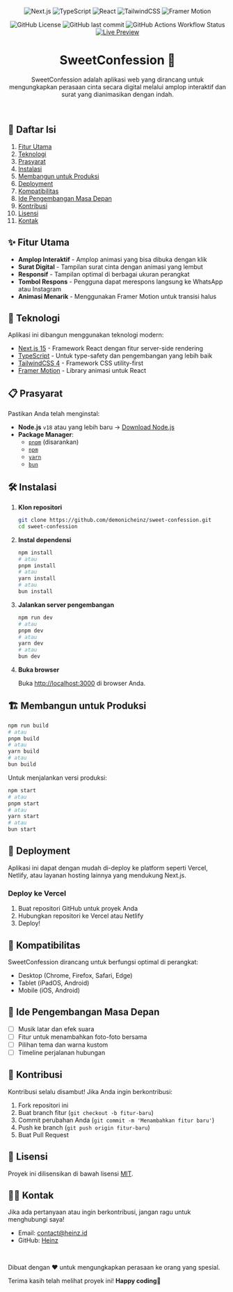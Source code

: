 <div align=center>

<!-- ![Banner](/assets/banner.png) -->

<br>

![Next.js](https://img.shields.io/badge/Next.js-black?logo=nextdotjs&labelColor=black)
![TypeScript](https://img.shields.io/badge/TypeScript-black?logo=typescript&labelColor=black)
![React](https://img.shields.io/badge/React-black?logo=react&labelColor=black)
![TailwindCSS](https://img.shields.io/badge/TailwindCSS-black?logo=tailwindcss&labelColor=black)
![Framer Motion](https://img.shields.io/badge/Framer-Motion-black?logo=framer&labelColor=black)

![GitHub License](https://img.shields.io/github/license/demonicheinz/sweet-confession?logo=creative-commons&logoColor=white&label=License)
![GitHub last commit](https://img.shields.io/github/last-commit/demonicheinz/sweet-confession?logo=github&label=Last%20Commit)
![GitHub Actions Workflow Status](https://img.shields.io/github/actions/workflow/status/demonicheinz/sweet-confession/CodeQL.yml?branch=main&logo=github&label=Build)
[![Live Preview](https://img.shields.io/badge/Live%20Preview-🔗-blue?logo=vercel&logoColor=white)](https://sweet-confession.vercel.app//)

# SweetConfession 💌

SweetConfession adalah aplikasi web yang dirancang untuk mengungkapkan perasaan cinta secara digital melalui amplop interaktif dan surat yang dianimasikan dengan indah.

</div>

<br>

## 📃 Daftar Isi

1. [Fitur Utama](#✨-fitur-utama)
2. [Teknologi](#🚀-teknologi)
3. [Prasyarat](#📋-prasyarat)
4. [Instalasi](#🛠️-instalasi)
5. [Membangun untuk Produksi](#️🏗️-membangun-untuk-produksi)
6. [Deployment](#🚢-deployment)
7. [Kompatibilitas](#📱-kompatibilitas)
8. [Ide Pengembangan Masa Depan](#🎯-ide-pengembangan-masa-depan)
9. [Kontribusi](#🤝-kontribusi)
10. [Lisensi](#📄-lisensi)
11. [Kontak](#👨‍💻-kontak)

## ✨ Fitur Utama

- **Amplop Interaktif** - Amplop animasi yang bisa dibuka dengan klik
- **Surat Digital** - Tampilan surat cinta dengan animasi yang lembut
- **Responsif** - Tampilan optimal di berbagai ukuran perangkat
- **Tombol Respons** - Pengguna dapat merespons langsung ke WhatsApp atau Instagram
- **Animasi Menarik** - Menggunakan Framer Motion untuk transisi halus

## 🚀 Teknologi

Aplikasi ini dibangun menggunakan teknologi modern:

- [Next.js 15](https://nextjs.org/) - Framework React dengan fitur server-side rendering
- [TypeScript](https://www.typescriptlang.org/) - Untuk type-safety dan pengembangan yang lebih baik
- [TailwindCSS 4](https://tailwindcss.com/) - Framework CSS utility-first
- [Framer Motion](https://www.framer.com/motion/) - Library animasi untuk React

## 📋 Prasyarat

Pastikan Anda telah menginstal:

- **Node.js** `v18` atau yang lebih baru → [Download Node.js](https://nodejs.org/)
- **Package Manager**:  
  - [`pnpm`](https://pnpm.io/) (disarankan)  
  - [`npm`](https://www.npmjs.com/)  
  - [`yarn`](https://yarnpkg.com/)  
  - [`bun`](https://bun.sh/)

## 🛠️ Instalasi

1. **Klon repositori**

    ```bash
    git clone https://github.com/demonicheinz/sweet-confession.git
    cd sweet-confession
    ```

2. **Instal dependensi**

    ```bash
    npm install
    # atau
    pnpm install
    # atau
    yarn install
    # atau
    bun install
    ```

3. **Jalankan server pengembangan**

    ```bash
    npm run dev
    # atau
    pnpm dev
    # atau
    yarn dev
    # atau
    bun dev
    ```

4. **Buka browser**
   
    Buka [http://localhost:3000](http://localhost:3000) di browser Anda.


## 🏗️ Membangun untuk Produksi

```bash
npm run build
# atau
pnpm build
# atau
yarn build
# atau
bun build
```

Untuk menjalankan versi produksi:

```bash
npm start
# atau
pnpm start
# atau
yarn start
# atau
bun start
```

## 🚢 Deployment

Aplikasi ini dapat dengan mudah di-deploy ke platform seperti Vercel, Netlify, atau layanan hosting lainnya yang mendukung Next.js.

### Deploy ke Vercel

1. Buat repositori GitHub untuk proyek Anda
2. Hubungkan repositori ke Vercel atau Netlify
3. Deploy!

## 📱 Kompatibilitas

SweetConfession dirancang untuk berfungsi optimal di perangkat:
- Desktop (Chrome, Firefox, Safari, Edge)
- Tablet (iPadOS, Android)
- Mobile (iOS, Android)

## 🎯 Ide Pengembangan Masa Depan

- [ ] Musik latar dan efek suara
- [ ] Fitur untuk menambahkan foto-foto bersama
- [ ] Pilihan tema dan warna kustom
- [ ] Timeline perjalanan hubungan

## 🤝 Kontribusi

Kontribusi selalu disambut! Jika Anda ingin berkontribusi:

1. Fork repositori ini
2. Buat branch fitur (`git checkout -b fitur-baru`)
3. Commit perubahan Anda (`git commit -m 'Menambahkan fitur baru'`)
4. Push ke branch (`git push origin fitur-baru`)
5. Buat Pull Request

## 📄 Lisensi

Proyek ini dilisensikan di bawah lisensi [MIT](LICENSE).

## 👨‍💻 Kontak

Jika ada pertanyaan atau ingin berkontribusi, jangan ragu untuk menghubungi saya!  

- Email: [contact@heinz.id](mailto:contact@heinz.id)
- GitHub: [Heinz](https://github.com/demonicheinz)

<br>

Dibuat dengan ❤️ untuk mengungkapkan perasaan ke orang yang spesial.

Terima kasih telah melihat proyek ini! **Happy coding**🚀